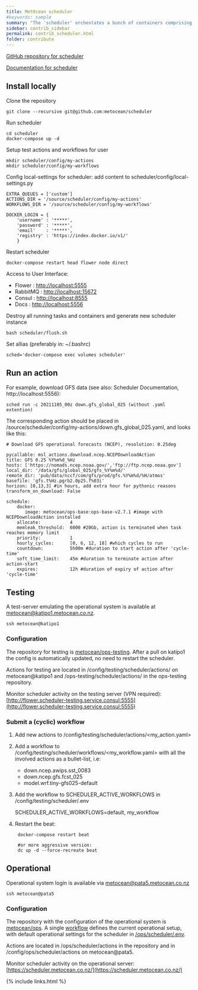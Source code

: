 ```yaml
---
title: MetOcean scheduler
#keywords: sample
summary: "The 'scheduler' orchestates a bunch of containers comprising the operational system. This page contains information about basic usage of the 'scheduler', either locally, at the test-server, or in the operational environment"
sidebar: contrib_sidebar
permalink: contrib_scheduler.html
folder: contribute
---
```


<i class="fa fa-github fa-2x" aria-hidden="true"></i> [GitHub repository for scheduler](https://github.com/metocean/scheduler)	


<i class="fa fa-book fa-2x" aria-hidden="true"></i> [Documentation for scheduler](https://scheduler.metocean.co.nz/docs/index.html) 


## Install locally

Clone the repository

	git clone --recursive git@github.com:metocean/scheduler

Run scheduler

	cd scheduler
	docker-compose up -d

Setup test actions and workflows for user

	mkdir scheduler/config/my-actions
	mkdir scheduler/config/my-workflows

Config local-settings for scheduler: add content to scheduler/config/local-settings.py 

	EXTRA_QUEUES = ['custom']
	ACTIONS_DIR = '/source/scheduler/config/my-actions'
	WORKFLOWS_DIR = '/source/scheduler/config/my-workflows'

	DOCKER_LOGIN = {
	    'username' : '*****',
	    'password' : '*****',
	    'email'    : '*****',
	    'registry' : 'https://index.docker.io/v1/'
		}

Restart scheduler

	docker-compose restart head flower node direct

Access to User Interface:
- Flower : [http://localhost:5555](http://localhost:5555)
- RabbitMQ : [http://localhost:15672](http://localhost:15672)
- Consul : [http://localhost:8555](http://localhost:8555)
- Docs : [http://localhost:5556](http://localhost:5556)

Destroy all running tasks and containers and generate new scheduler instance

	bash scheduler/flush.sh

Set allias (preferably in: ~/.bashrc)

	sched='docker-compose exec volumes scheduler'


## Run an action

For example, download GFS data (see also: Scheduler Documentation, http://localhost:5556): 

	sched run -c 20211105_00z down.gfs_global_025 (without .yaml extention)

The corresponding action should be placed in /source/scheduler/config/my-actions/down.gfs_global_025.yaml, and looks like this:

	# Download GFS operational forecasts (NCEP), resolution: 0.25deg

	pycallable: msl_actions.download.ncep.NCEPDownloadAction
	title: GFS 0.25 %Y%m%d_%Hz
	hosts: ['https://nomads.ncep.noaa.gov/','ftp://ftp.ncep.noaa.gov']
	local_dir: '/data/gfs/global_025/gfs_%Y%m%d/'
	remote_dir: 'pub/data/nccf/com/gfs/prod/gfs.%Y%m%d/%H/atmos'
	basefile: 'gfs.t%Hz.pgrb2.0p25.f%03i'
	horizon: [0,13,3] #in hours, add extra hour for pythonic reasons
	transform_on_download: False

	schedule:
	    docker:
	       image: metocean/ops-base:ops-base-v2.7.1 #image with NCEPDownloadAction installed
	    allocate:           4
	    memleak_threshold:  6000 #20Gb, action is terminated when task reaches memory limit
	    priority:           1
	    hourly_cycles:      [0, 6, 12, 18] #which cycles to run
	    countdown:          5h00m #duration to start action after 'cycle-time'
	    soft_time_limit:    45m #duration to terminate action after action-start
	    expires:            12h #duration of expiry of action after 'cycle-time'


## Testing

A test-server emulating the operational system is available at metocean@katipo1.metocean.co.nz.  

	ssh metocean@katipo1

### Configuration

The repository for testing is [metocean/ops-testing](https://github.com/metocean/ops-testing). After a pull on katipo1 the config is automatically updated, no need to restart the scheduler.

Actions for testing are located in /config/testing/scheduler/actions/ on metocean@katipo1 and /ops-testing/scheduler/actions/ in the ops-testing repository. 

Monitor scheduler activity on the testing server (VPN required): [http://flower.scheduler-testing.service.consul:5555](http://flower.scheduler-testing.service.consul:5555)




### Submit a (cyclic) workflow

1. Add new actions to /config/testing/scheduler/actions/\<my_action.yaml\> 

2. Add a workflow to /config/testing/scheduler/workflows/\<my_workflow.yaml\> with all the involved actions as a bullet-list, i.e:

	- down.ncep.awips.sst_0083
	- down.ncep.gfs.fcst_025
	- model.wrf.tiny-gfs025-default

3. Add the workflow to SCHEDULER_ACTIVE_WORKFLOWS in /config/testing/scheduler/.env

	SCHEDULER_ACTIVE_WORKFLOWS=default, my_workflow

4. Restart the beat: 
	
		docker-compose restart beat

		#or more aggressive version:
		dc up -d --force-recreate beat


## Operational

Operational system login is available via metocean@pata5.metocean.co.nz

	ssh metocean@pata5

### Configuration

The repository with the configuration of the operational system is [metocean/ops](https://github.com/metocean/ops). A single [workflow](https://github.com/metocean/ops/blob/master/scheduler/workflows/workflow.yaml) defines the current operational setup, with default operational settings for the scheduler in [/ops/scheduler/.env](https://github.com/metocean/ops/blob/master/scheduler/.env).

Actions are located in /ops/scheduler/actions in the repository and in /config/ops/scheduler/actions on metocean@pata5. 

Monitor scheduler activity on the operational server: [https://scheduler.metocean.co.nz/](https://scheduler.metocean.co.nz/)


{% include links.html %}
